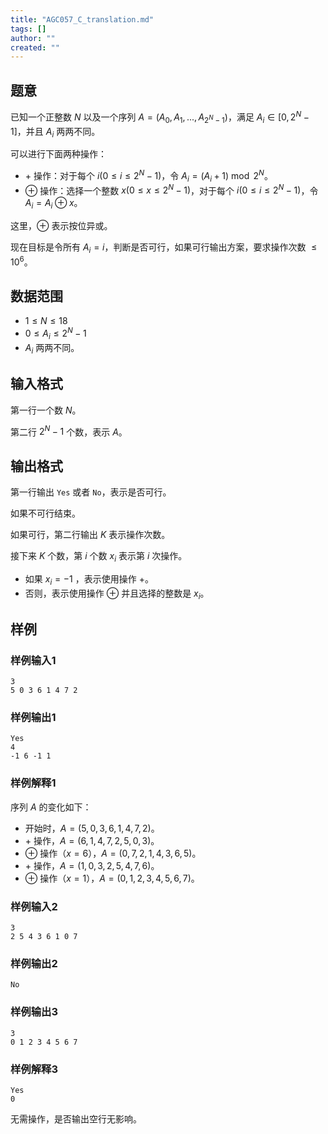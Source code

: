 ```yaml
---
title: "AGC057_C_translation.md"
tags: []
author: ""
created: ""
---
```


## 题意 

已知一个正整数 $N$ 以及一个序列 $A=(A_0,A_1,...,A_{2^N-1})$，满足 $A_i\in [0,2^N-1]$，并且 $A_i$ 两两不同。

可以进行下面两种操作：

- $+$ 操作：对于每个 $i(0\le i\le 2^N-1)$，令 $A_i=(A_i+1)\bmod 2^N$。
- $\oplus$ 操作：选择一个整数 $x(0\le x\le 2^N-1)$，对于每个 $i(0\le i\le 2^N-1)$，令 $A_i=A_i \oplus x$。

这里，$\oplus$ 表示按位异或。

现在目标是令所有 $A_i=i$，判断是否可行，如果可行输出方案，要求操作次数 $\le 10^6$。

## 数据范围

- $1\le N\le 18$
- $0\le A_i\le 2^N-1$
- $A_i$ 两两不同。

## 输入格式

第一行一个数 $N$。

第二行 $2^N-1$ 个数，表示 $A$。

## 输出格式

第一行输出 `Yes` 或者 `No`，表示是否可行。

如果不可行结束。

如果可行，第二行输出 $K$ 表示操作次数。

接下来 $K$ 个数，第 $i$ 个数 $x_i$ 表示第 $i$ 次操作。

- 如果 $x_i=-1$ ，表示使用操作 $+$。
- 否则，表示使用操作 $\oplus$ 并且选择的整数是 $x_i$。

## 样例

### 样例输入1

```
3
5 0 3 6 1 4 7 2
```

### 样例输出1

```
Yes
4
-1 6 -1 1
```

### 样例解释1

序列 $A$ 的变化如下：

- 开始时，$A=(5,0,3,6,1,4,7,2)$。
- $+$ 操作，$A=(6,1,4,7,2,5,0,3)$。
- $\oplus$ 操作（$x=6$），$A=(0,7,2,1,4,3,6,5)$。
- $+$ 操作，$A=(1,0,3,2,5,4,7,6)$。
- $\oplus$ 操作（$x=1$），$A=(0,1,2,3,4,5,6,7)$。

### 样例输入2

```
3
2 5 4 3 6 1 0 7
```

### 样例输出2

```
No
```

### 样例输出3

```
3
0 1 2 3 4 5 6 7
```

### 样例解释3

```
Yes
0

```

无需操作，是否输出空行无影响。

